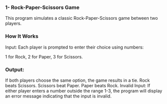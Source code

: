 ### 1- Rock-Paper-Scissors Game
This program simulates a classic Rock-Paper-Scissors game between two players.
### How It Works
Input: Each player is prompted to enter their choice using numbers:

1 for Rock, 
2 for Paper, 
3 for Scissors.
### Output:
If both players choose the same option, the game results in a tie.
Rock beats Scissors.
Scissors beat Paper.
Paper beats Rock.
Invalid Input: 
If either player enters a number outside the range 1-3, the program will display an error message indicating that the input is invalid.
